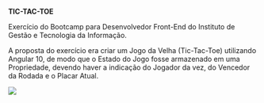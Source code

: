 <b>TIC-TAC-TOE</b>

Exercício do Bootcamp para Desenvolvedor Front-End do Instituto de Gestão e Tecnologia da Informação.    

A proposta do exercício era criar um Jogo da Velha (Tic-Tac-Toe) utilizando Angular 10, de modo que o Estado do Jogo fosse armazenado em uma Propriedade, devendo haver a indicação do Jogador da vez, do Vencedor da Rodada e o Placar Atual.

<img src="https://i.ibb.co/fNtWr08/image.png">
